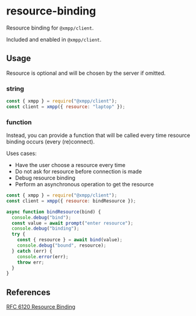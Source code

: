 # resource-binding

Resource binding for `@xmpp/client`.

Included and enabled in `@xmpp/client`.

## Usage

Resource is optional and will be chosen by the server if omitted.

### string

```js
const { xmpp } = require("@xmpp/client");
const client = xmpp({ resource: "laptop" });
```

### function

Instead, you can provide a function that will be called every time resource binding occurs (every (re)connect).

Uses cases:

- Have the user choose a resource every time
- Do not ask for resource before connection is made
- Debug resource binding
- Perform an asynchronous operation to get the resource

```js
const { xmpp } = require("@xmpp/client");
const client = xmpp({ resource: bindResource });

async function bindResource(bind) {
  console.debug("bind");
  const value = await prompt("enter resource");
  console.debug("binding");
  try {
    const { resource } = await bind(value);
    console.debug("bound", resource);
  } catch (err) {
    console.error(err);
    throw err;
  }
}
```

## References

[RFC 6120 Resource Binding](https://xmpp.org/rfcs/rfc6120.html#bind)
